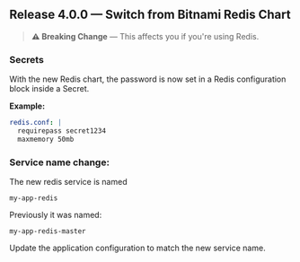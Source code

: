 ## Release 4.0.0 — Switch from Bitnami Redis Chart

> **⚠️ Breaking Change** — This affects you if you're using Redis.

### Secrets

With the new Redis chart, the password is now set in a Redis configuration block inside a Secret.

**Example:**

```yaml
redis.conf: |
  requirepass secret1234
  maxmemory 50mb
```

### Service name change:

The new redis service is named 
```
my-app-redis
```

Previously it was named:
```
my-app-redis-master
```

Update the application configuration to match the new service name.


